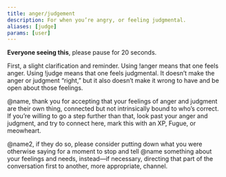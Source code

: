 ```yaml
---
title: anger/judgement
description: For when you’re angry, or feeling judgmental.
aliases: [judge]
params: [user]
---
```


**Everyone seeing this**, please pause for 20 seconds.

First, a slight clarification and reminder. Using !anger means that one feels anger. Using !judge means that one feels judgmental. It doesn’t make the anger or judgment “right,” but it also doesn’t make it wrong to have and be open about those feelings.

@name, thank you for accepting that your feelings of anger and judgment are their own thing, connected but not intrinsically bound to who’s correct. If you’re willing to go a step further than that, look past your anger and judgment, and try to connect here, mark this with an XP, Fugue, or meowheart.

@name2, if they do so, please consider putting down what you were otherwise saying for a moment to stop and tell @name something about your feelings and needs, instead—if necessary, directing that part of the conversation first to another, more appropriate, channel.